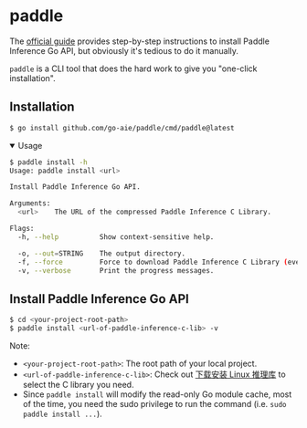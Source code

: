 # paddle

The [official guide][1] provides step-by-step instructions to install Paddle Inference Go API, but obviously it's tedious to do it manually.

`paddle` is a CLI tool that does the hard work to give you "one-click installation".


## Installation

```bash
$ go install github.com/go-aie/paddle/cmd/paddle@latest
```

<details open>
  <summary> Usage </summary>

```bash
$ paddle install -h
Usage: paddle install <url>

Install Paddle Inference Go API.

Arguments:
  <url>    The URL of the compressed Paddle Inference C Library.

Flags:
  -h, --help          Show context-sensitive help.

  -o, --out=STRING    The output directory.
  -f, --force         Force to download Paddle Inference C Library (even if it already exists).
  -v, --verbose       Print the progress messages.
```
</details>


## Install Paddle Inference Go API

```bash
$ cd <your-project-root-path>
$ paddle install <url-of-paddle-inference-c-lib> -v
```

 Note:
 - `<your-project-root-path>`: The root path of your local project.
 - `<url-of-paddle-inference-c-lib>`: Check out [下载安装 Linux 推理库][2] to select the C library you need.
 - Since `paddle install` will modify the read-only Go module cache, most of the time, you need the sudo privilege to run the command (i.e. `sudo paddle install ...`).

[1]: https://www.paddlepaddle.org.cn/inference/master/guides/install/go_install.html
[2]: https://www.paddlepaddle.org.cn/inference/master/guides/install/download_lib.html
